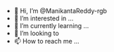 - 👋 Hi, I’m @ManikantaReddy-rgb
- 👀 I’m interested in ...
- 🌱 I’m currently learning ...
- 💞️ I’m looking to
- 📫 How to reach me ...

<!---
ManikantaReddy-rgb/ManikantaReddy-rgb is a ✨ special ✨ repository because its `README.md` (this file) appears on your GitHub profile.
You can click the Preview link to take a look at your changes.
--->
